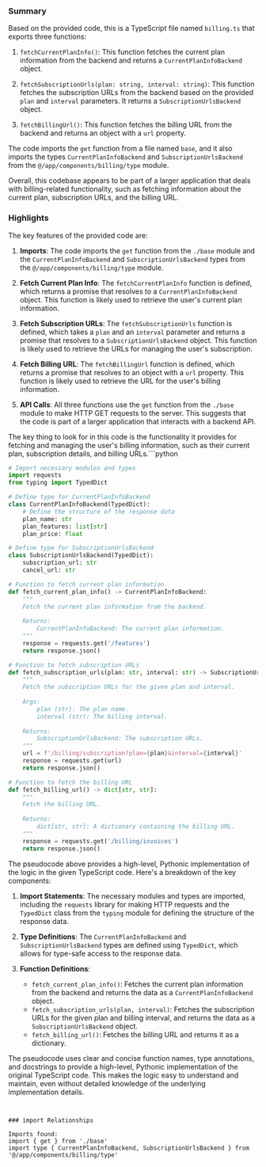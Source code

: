

### Summary

Based on the provided code, this is a TypeScript file named `billing.ts` that exports three functions:

1. `fetchCurrentPlanInfo()`: This function fetches the current plan information from the backend and returns a `CurrentPlanInfoBackend` object.

2. `fetchSubscriptionUrls(plan: string, interval: string)`: This function fetches the subscription URLs from the backend based on the provided `plan` and `interval` parameters. It returns a `SubscriptionUrlsBackend` object.

3. `fetchBillingUrl()`: This function fetches the billing URL from the backend and returns an object with a `url` property.

The code imports the `get` function from a file named `base`, and it also imports the types `CurrentPlanInfoBackend` and `SubscriptionUrlsBackend` from the `@/app/components/billing/type` module.

Overall, this codebase appears to be part of a larger application that deals with billing-related functionality, such as fetching information about the current plan, subscription URLs, and the billing URL.

### Highlights

The key features of the provided code are:

1. **Imports**: The code imports the `get` function from the `./base` module and the `CurrentPlanInfoBackend` and `SubscriptionUrlsBackend` types from the `@/app/components/billing/type` module.

2. **Fetch Current Plan Info**: The `fetchCurrentPlanInfo` function is defined, which returns a promise that resolves to a `CurrentPlanInfoBackend` object. This function is likely used to retrieve the user's current plan information.

3. **Fetch Subscription URLs**: The `fetchSubscriptionUrls` function is defined, which takes a `plan` and an `interval` parameter and returns a promise that resolves to a `SubscriptionUrlsBackend` object. This function is likely used to retrieve the URLs for managing the user's subscription.

4. **Fetch Billing URL**: The `fetchBillingUrl` function is defined, which returns a promise that resolves to an object with a `url` property. This function is likely used to retrieve the URL for the user's billing information.

5. **API Calls**: All three functions use the `get` function from the `./base` module to make HTTP GET requests to the server. This suggests that the code is part of a larger application that interacts with a backend API.

The key thing to look for in this code is the functionality it provides for fetching and managing the user's billing information, such as their current plan, subscription details, and billing URLs.```python
```python
# Import necessary modules and types
import requests
from typing import TypedDict

# Define type for CurrentPlanInfoBackend
class CurrentPlanInfoBackend(TypedDict):
    # Define the structure of the response data
    plan_name: str
    plan_features: list[str]
    plan_price: float

# Define type for SubscriptionUrlsBackend
class SubscriptionUrlsBackend(TypedDict):
    subscription_url: str
    cancel_url: str

# Function to fetch current plan information
def fetch_current_plan_info() -> CurrentPlanInfoBackend:
    """
    Fetch the current plan information from the backend.
    
    Returns:
        CurrentPlanInfoBackend: The current plan information.
    """
    response = requests.get('/features')
    return response.json()

# Function to fetch subscription URLs
def fetch_subscription_urls(plan: str, interval: str) -> SubscriptionUrlsBackend:
    """
    Fetch the subscription URLs for the given plan and interval.
    
    Args:
        plan (str): The plan name.
        interval (str): The billing interval.
    
    Returns:
        SubscriptionUrlsBackend: The subscription URLs.
    """
    url = f'/billing/subscription?plan={plan}&interval={interval}'
    response = requests.get(url)
    return response.json()

# Function to fetch the billing URL
def fetch_billing_url() -> dict[str, str]:
    """
    Fetch the billing URL.
    
    Returns:
        dict[str, str]: A dictionary containing the billing URL.
    """
    response = requests.get('/billing/invoices')
    return response.json()
```

The pseudocode above provides a high-level, Pythonic implementation of the logic in the given TypeScript code. Here's a breakdown of the key components:

1. **Import Statements**: The necessary modules and types are imported, including the `requests` library for making HTTP requests and the `TypedDict` class from the `typing` module for defining the structure of the response data.

2. **Type Definitions**: The `CurrentPlanInfoBackend` and `SubscriptionUrlsBackend` types are defined using `TypedDict`, which allows for type-safe access to the response data.

3. **Function Definitions**:
   - `fetch_current_plan_info()`: Fetches the current plan information from the backend and returns the data as a `CurrentPlanInfoBackend` object.
   - `fetch_subscription_urls(plan, interval)`: Fetches the subscription URLs for the given plan and billing interval, and returns the data as a `SubscriptionUrlsBackend` object.
   - `fetch_billing_url()`: Fetches the billing URL and returns it as a dictionary.

The pseudocode uses clear and concise function names, type annotations, and docstrings to provide a high-level, Pythonic implementation of the original TypeScript code. This makes the logic easy to understand and maintain, even without detailed knowledge of the underlying implementation details.
```


### import Relationships

Imports found:
import { get } from './base'
import type { CurrentPlanInfoBackend, SubscriptionUrlsBackend } from '@/app/components/billing/type'